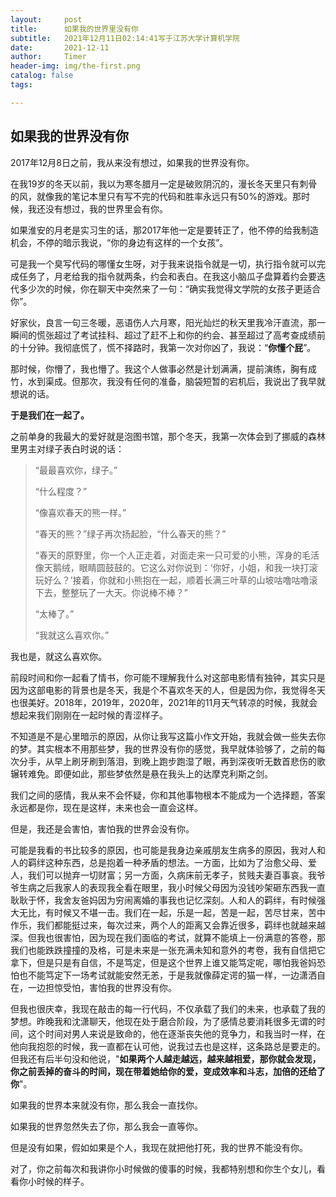 ```yaml
---
layout:     post
title:      如果我的世界里没有你
subtitle:   2021年12月11日02:14:41写于江苏大学计算机学院
date:       2021-12-11
author:     Timer
header-img: img/the-first.png
catalog: false
tags:

---
```


## 如果我的世界没有你

2017年12月8日之前，我从来没有想过，如果我的世界没有你。

在我19岁的冬天以前，我以为寒冬腊月一定是破败阴沉的，漫长冬天里只有刺骨的风，就像我的笔记本里只有写不完的代码和胜率永远只有50%的游戏。那时候，我还没有想过，我的世界里会有你。

如果淮安的月老是实习生的话，那2017年他一定是要转正了，他不停的给我制造机会，不停的暗示我说，“你的身边有这样的一个女孩”。

可是我一个臭写代码的哪懂女生呀，对于我来说指令就是一切，执行指令就可以完成任务了，月老给我的指令就两条，约会和表白。在我这小脑瓜子盘算着约会要迭代多少次的时候，你在聊天中突然来了一句：“确实我觉得文学院的女孩子更适合你”。

好家伙，良言一句三冬暖，恶语伤人六月寒，阳光灿烂的秋天里我冷汗直流，那一瞬间的慌张超过了考试挂科、超过了赶不上和你的约会、甚至超过了高考查成绩前的十分钟。我彻底慌了，慌不择路时，我第一次对你凶了，我说：“**你懂个屁**”。

那时候，你懵了，我也懵了。我这个人做事必然是计划满满，提前演练，胸有成竹，水到渠成。但那次，我没有任何的准备，脑袋短暂的宕机后，我说出了我早就想说的话。



**于是我们在一起了。**

 

之前单身的我最大的爱好就是泡图书馆，那个冬天，我第一次体会到了挪威的森林里男主对绿子表白时说的话：

> “最最喜欢你，绿子。”
>
> “什么程度？”
>
> “像喜欢春天的熊一样。”
>
> “春天的熊？”绿子再次扬起脸，“什么春天的熊？”
>
> “春天的原野里，你一个人正走着，对面走来一只可爱的小熊，浑身的毛活像天鹅绒，眼睛圆鼓鼓的。它这么对你说到：‘你好，小姐，和我一块打滚玩好么？’接着，你就和小熊抱在一起，顺着长满三叶草的山坡咕噜咕噜滚下去，整整玩了一大天。你说棒不棒？”
>
> “太棒了。”
>
> “我就这么喜欢你。”

我也是，就这么喜欢你。

前段时间和你一起看了情书，你可能不理解我什么对这部电影情有独钟，其实只是因为这部电影的背景也是冬天，我是个不喜欢冬天的人，但是因为你，我觉得冬天也很美好。2018年，2019年，2020年，2021年的11月天气转凉的时候，我就会想起来我们刚刚在一起时候的青涩样子。

不知道是不是心里暗示的原因，从你让我写这篇小作文开始，我就会做一些失去你的梦。其实根本不用那些梦，我的世界没有你的感觉，我早就体验够了，之前的每次分手，从早上刷牙刷到落泪，到晚上跑步跑湿了眼，再到深夜听无数首悲伤的歌辗转难免。即便如此，那些梦依然是悬在我头上的达摩克利斯之剑。

我们之间的感情，我从来不会怀疑，你和其他事物根本不能成为一个选择题，答案永远都是你，现在是这样，未来也会一直会这样。

但是，我还是会害怕，害怕我的世界会没有你。

可能是我看的书比较多的原因，也可能是我身边亲戚朋友生病多的原因，我对人和人的羁绊这种东西，总是抱着一种矛盾的想法。一方面，比如为了治愈父母、爱人，我们可以抛弃一切财富；另一方面，久病床前无孝子，贫贱夫妻百事哀。我爷爷生病之后我家人的表现我全看在眼里，我小时候父母因为没钱吵架砸东西我一直耿耿于怀，我舍友爸妈因为穷闹离婚的事我也记忆深刻。人和人的羁绊，有时候强大无比，有时候又不堪一击。我们在一起，乐是一起，苦是一起，苦尽甘来，苦中作乐，我们都能挺过来，每次过来，两个人的距离又会靠近很多，羁绊也就越来越深。但我也很害怕，因为现在我们面临的考试，就算不能填上一份满意的答卷，那我们也能跌跌撞撞的及格，可是未来是一张充满未知和意外的考卷，我有自信把它拿下，但是只是有自信，不是笃定，但是这个世界上谁又能笃定呢，哪怕我爸妈恐怕也不能笃定下一场考试就能安然无恙，于是我就像薛定谔的猫一样，一边潇洒自在，一边担惊受怕，害怕我的世界没有你。

但我也很庆幸，我现在敲击的每一行代码，不仅承载了我们的未来，也承载了我的梦想。昨晚我和沈潇聊天，他现在处于磨合阶段，为了感情总要消耗很多无谓的时间，这个时间对男人来说是致命的，他在逐渐丧失他的竞争力，和我当时一样，在他向我抱怨的时候，我一直都在认可他，说我过去也是这样，这条路总是要走的。但我还有后半句没和他说，"**如果两个人越走越远，越来越相爱，那你就会发现，你之前丢掉的奋斗的时间，现在带着她给你的爱，变成效率和斗志，加倍的还给了你**"。

如果我的世界本来就没有你，那么我会一直找你。

如果我的世界忽然失去了你，那么我会一直等你。

但是没有如果，假如如果是个人，我现在就把他打死，我的世界不能没有你。

对了，你之前每次和我讲你小时候做的傻事的时候，我都特别想和你生个女儿，看看你小时候的样子。